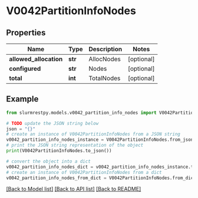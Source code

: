 # V0042PartitionInfoNodes


## Properties

Name | Type | Description | Notes
------------ | ------------- | ------------- | -------------
**allowed_allocation** | **str** | AllocNodes | [optional]
**configured** | **str** | Nodes | [optional]
**total** | **int** | TotalNodes | [optional]

## Example

```python
from slurmrestpy.models.v0042_partition_info_nodes import V0042PartitionInfoNodes

# TODO update the JSON string below
json = "{}"
# create an instance of V0042PartitionInfoNodes from a JSON string
v0042_partition_info_nodes_instance = V0042PartitionInfoNodes.from_json(json)
# print the JSON string representation of the object
print(V0042PartitionInfoNodes.to_json())

# convert the object into a dict
v0042_partition_info_nodes_dict = v0042_partition_info_nodes_instance.to_dict()
# create an instance of V0042PartitionInfoNodes from a dict
v0042_partition_info_nodes_from_dict = V0042PartitionInfoNodes.from_dict(v0042_partition_info_nodes_dict)
```
[[Back to Model list]](../README.md#documentation-for-models) [[Back to API list]](../README.md#documentation-for-api-endpoints) [[Back to README]](../README.md)


